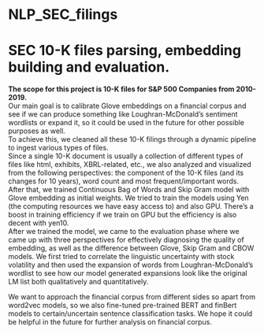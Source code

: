 # NLP_SEC_filings
# SEC 10-K files parsing, embedding building and evaluation.
**The scope for this project is 10-K files for S&P 500 Companies from 2010-2019.** <br>
Our main goal is to calibrate Glove embeddings on a financial corpus and see if we can produce something like Loughran-McDonald’s sentiment wordlists or expand it,
so it could be used in the future for other possible purposes as well.<br>
To achieve this, we cleaned all these 10-K filings through a dynamic pipeline to ingest various types of files.  <br>
Since a single 10-K document is usually a collection of different types of files like html, exhibits, XBRL-related, etc.,
we also analyzed and visualized from the following perspectives: the component of the 10-K files (and its changes for 10 years),
word count and most frequent/important words. <br>
After that, we trained Continuous Bag of Words and Skip Gram model with Glove embedding
as initial weights. We tried to train the models using Yen (the computing resources we have easy access to) and also GPU. 
There’s a boost in training efficiency if we train on GPU but the efficiency is also decent with yen10.<br>
After we trained the model, we came to the evaluation phase where we came up with three perspectives for effectively diagnosing the quality of embedding, 
as well as the difference between Glove, Skip Gram and CBOW models. We first tried to correlate the linguistic uncertainty with stock volatility 
and then used the expansion of words from Loughran-McDonald’s wordlist to see how our model generated expansions look like the original LM list 
both qualitatively and quantitatively.

We want to approach the financial corpus from different sides so apart from word2vec models, so we also fine-tuned pre-trained BERT and finBert models
to certain/uncertain sentence classification tasks. We hope it could be helpful in the future for further analysis on financial corpus. 

